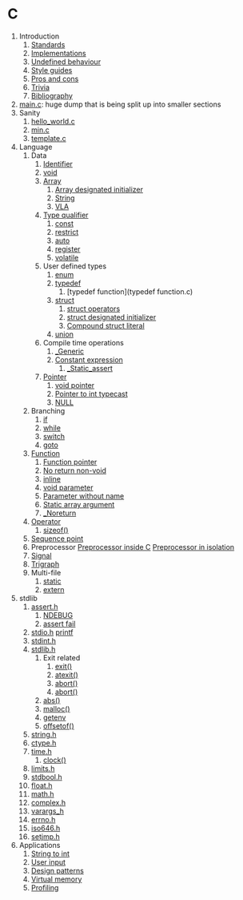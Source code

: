 # C

1.  Introduction
    1. [Standards](standards.md)
    1. [Implementations](implementations.md)
    1. [Undefined behaviour](undefined-behaviour.md)
    1. [Style guides](style-guides.md)
    1. [Pros and cons](pros-and-cons.md)
    1. [Trivia](trivia.md)
    1. [Bibliography](bibliography.md)
1.  [main.c](main.c): huge dump that is being split up into smaller sections
1.  Sanity
    1. [hello_world.c](hello_world.c)
    1. [min.c](min.c)
    1. [template.c](template.c)
1.  Language
    1.  Data
        1.  [Identifier](identifier.c)
        1.  [void](void.c)
        1.  [Array](array.c)
            1. [Array designated initializer](array_designated_initializer.c)
            1. [String](string.c)
            1. [VLA](vla.c)
        1.  [Type qualifier](type_qualifier.c)
            1. [const](const.c)
            1. [restrict](restrict.c)
            1. [auto](auto.c)
            1. [register](register.c)
            1. [volatile](volatile.c)
        1.  User defined types
            1.  [enum](enum.c)
            1.  [typedef](typedef.c)
                1. [typedef function](typedef function.c)
            1.  [struct](struct.c)
                1.  [struct operators](struct_operators.c)
                1.  [struct designated initializer](struct_designated_initializer.c)
                1.  [Compound struct literal](compound_struct_literal.c)
            1.  [union](union.c)
        1.  Compile time operations
            1.  [_Generic](generic.c)
            1.  [Constant expression](constant_expression.c)
                1. [_Static_assert](static_assert.c)
        1.  [Pointer](pointer.c)
            1. [void pointer](void_pointer.c)
            1. [Pointer to int typecast](pointer_to_int.c)
            1. [NULL](null.c)
    1.  Branching
        1. [if](if.c)
        1. [while](while.c)
        1. [switch](switch.c)
        1. [goto](goto.c)
    1.  [Function](function.c)
        1. [Function pointer](function_pointer.c)
        1. [No return non-void](no_return_non_void.c)
        1. [inline](inline.c)
        1. [void parameter](void_parameter.c)
        1. [Parameter without name](parameter_without_name.c)
        1. [Static array argument](static_array_argument.c)
        1. [_Noreturn](noreturn.c)
    1.  [Operator](operator.c)
        1. [sizeof()](sizeof.c)
    1.  [Sequence point](sequence_point.c)
    1.  Preprocessor
        [Preprocessor inside C](preprocessor.c)
        [Preprocessor in isolation](preprocessor.sh)
    1.  [Signal](signal.c)
    1.  [Trigraph](trigraph.c)
    1.  Multi-file
        1.  [static](static.c)
        1.  [extern](extern.c)
1.  stdlib
    1.  [assert.h](assert_h.c)
        1. [NDEBUG](ndebug.c)
        1. [assert fail](interactive/assert_fail.c)
    1.  [stdio.h](stdio_h.c)
        [printf](printf.c)
    1.  [stdint.h](stdint_h.c)
    1.  [stdlib.h](stdlib_h.c)
        1.  Exit related
            1. [exit()](exit.c)
            1. [atexit()](atexit.c)
            1. [abort()](interactive/abort.c.off)
            1. [abort()](interactive/abort.c.off)
        1. [abs()](abs.c)
        1. [malloc()](malloc.c)
        1. [getenv](getenv.c)
        1. [offsetof()](offsetof.c)
    1.  [string.h](string_h.c)
    1.  [ctype.h](ctype_h.c)
    1.  [time.h](time_h.c)
        1. [clock()](interactive/clock.c)
    1.  [limits.h](limits_h.c)
    1.  [stdbool.h](stdbool_h.c)
    1.  [float.h](float_h.c)
    1.  [math.h](math_h.c)
    1.  [complex.h](complex_h.c)
    1.  [varargs_h](varargs_h.c)
    1.  [errno.h](errno_h.c)
    1.  [iso646.h](iso646_h.c)
    1.  [setjmp.h](setjmp_h.c)
1.  Applications
    1. [String to int](string-to-int.c)
    1. [User input](interactive/user_input.c.off)
    1. [Design patterns](design_patterns.c)
    1. [Virtual memory](virtual_memory.c)
    1. [Profiling](interactive/profiling.c)
